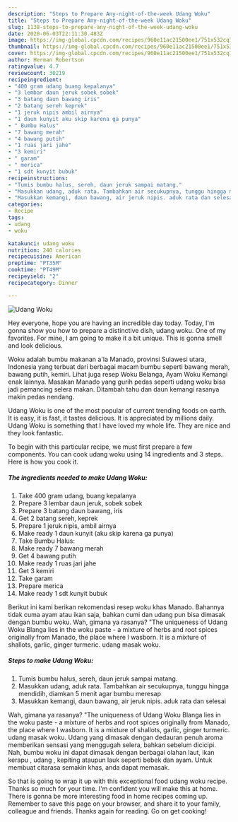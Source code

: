 ```yaml
---
description: "Steps to Prepare Any-night-of-the-week Udang Woku"
title: "Steps to Prepare Any-night-of-the-week Udang Woku"
slug: 1138-steps-to-prepare-any-night-of-the-week-udang-woku
date: 2020-06-03T22:11:30.483Z
image: https://img-global.cpcdn.com/recipes/960e11ac21500ee1/751x532cq70/udang-woku-foto-resep-utama.jpg
thumbnail: https://img-global.cpcdn.com/recipes/960e11ac21500ee1/751x532cq70/udang-woku-foto-resep-utama.jpg
cover: https://img-global.cpcdn.com/recipes/960e11ac21500ee1/751x532cq70/udang-woku-foto-resep-utama.jpg
author: Herman Robertson
ratingvalue: 4.7
reviewcount: 30219
recipeingredient:
- "400 gram udang buang kepalanya"
- "3 lembar daun jeruk sobek sobek"
- "3 batang daun bawang iris"
- "2 batang sereh keprek"
- "1 jeruk nipis ambil airnya"
- "1 daun kunyit aku skip karena ga punya"
- " Bumbu Halus"
- "7 bawang merah"
- "4 bawang putih"
- "1 ruas jari jahe"
- "3 kemiri"
- " garam"
- " merica"
- "1 sdt kunyit bubuk"
recipeinstructions:
- "Tumis bumbu halus, sereh, daun jeruk sampai matang."
- "Masukkan udang, aduk rata. Tambahkan air secukupnya, tunggu hingga mendidih, diamkan 5 menit agar bumbu meresap"
- "Masukkan kemangi, daun bawang, air jeruk nipis. aduk rata dan selesai"
categories:
- Recipe
tags:
- udang
- woku

katakunci: udang woku 
nutrition: 240 calories
recipecuisine: American
preptime: "PT35M"
cooktime: "PT49M"
recipeyield: "2"
recipecategory: Dinner

---
```



![Udang Woku](https://img-global.cpcdn.com/recipes/960e11ac21500ee1/751x532cq70/udang-woku-foto-resep-utama.jpg)

Hey everyone, hope you are having an incredible day today. Today, I'm gonna show you how to prepare a distinctive dish, udang woku. One of my favorites. For mine, I am going to make it a bit unique. This is gonna smell and look delicious.

Woku adalah bumbu makanan a&#39;la Manado, provinsi Sulawesi utara, Indonesia yang terbuat dari berbagai macam bumbu seperti bawang merah, bawang putih, kemiri. Lihat juga resep Woku Belanga, Ayam Woku Kemangi enak lainnya. Masakan Manado yang gurih pedas seperti udang woku bisa jadi pemancing selera makan. Ditambah tahu dan daun kemangi rasanya makin pedas nendang.

Udang Woku is one of the most popular of current trending foods on earth. It is easy, it is fast, it tastes delicious. It is appreciated by millions daily. Udang Woku is something that I have loved my whole life. They are nice and they look fantastic.


To begin with this particular recipe, we must first prepare a few components. You can cook udang woku using 14 ingredients and 3 steps. Here is how you cook it.

<!--inarticleads1-->

##### The ingredients needed to make Udang Woku:

1. Take 400 gram udang, buang kepalanya
1. Prepare 3 lembar daun jeruk, sobek sobek
1. Prepare 3 batang daun bawang, iris
1. Get 2 batang sereh, keprek
1. Prepare 1 jeruk nipis, ambil airnya
1. Make ready 1 daun kunyit (aku skip karena ga punya)
1. Take  Bumbu Halus:
1. Make ready 7 bawang merah
1. Get 4 bawang putih
1. Make ready 1 ruas jari jahe
1. Get 3 kemiri
1. Take  garam
1. Prepare  merica
1. Make ready 1 sdt kunyit bubuk


Berikut ini kami berikan rekomendasi resep woku khas Manado. Bahannya tidak cuma ayam atau ikan saja, bahkan cumi dan udang pun bisa dimasak dengan bumbu woku. Wah, gimana ya rasanya? &#34;The uniqueness of Udang Woku Blanga lies in the woku paste - a mixture of herbs and root spices originally from Manado, the place where I wasborn. It is a mixture of shallots, garlic, ginger turmeric. udang masak woku. 

<!--inarticleads2-->

##### Steps to make Udang Woku:

1. Tumis bumbu halus, sereh, daun jeruk sampai matang.
1. Masukkan udang, aduk rata. Tambahkan air secukupnya, tunggu hingga mendidih, diamkan 5 menit agar bumbu meresap
1. Masukkan kemangi, daun bawang, air jeruk nipis. aduk rata dan selesai


Wah, gimana ya rasanya? &#34;The uniqueness of Udang Woku Blanga lies in the woku paste - a mixture of herbs and root spices originally from Manado, the place where I wasborn. It is a mixture of shallots, garlic, ginger turmeric. udang masak woku. Udang yang dimasak dengan dedauran penuh aroma memberikan sensasi yang menggugah selera, bahkan sebelum dicicipi. Nah, bumbu woku ini dapat dimasak dengan berbagai olahan laut, ikan kerapu , udang , kepiting ataupun lauk seperti bebek dan ayam. Untuk membuat citarasa semakin khas, anda dapat memasak. 

So that is going to wrap it up with this exceptional food udang woku recipe. Thanks so much for your time. I'm confident you will make this at home. There is gonna be more interesting food in home recipes coming up. Remember to save this page on your browser, and share it to your family, colleague and friends. Thanks again for reading. Go on get cooking!
